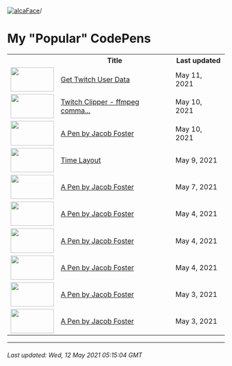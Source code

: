 [![alcaFace](https://camo.githubusercontent.com/2ee094c4af74cb0ec2e19388fccfb809837623e3/68747470733a2f2f7374617469632d63646e2e6a74766e772e6e65742f656d6f7469636f6e732f76312f3332383632362f312e30)](https://twitch.tv/Alca)/

# My "Popular" CodePens

<table>
	<tr>
		<th></th>
		<th>Title</th>
		<th>Last updated</th>
	</tr>
	<tr>
		<td><a href="https://codepen.io/Alca/pen/RwaredM" rel="nofollow"><img src="https://codepen.io/alca/pen/RwaredM/image/default.png" width="100" height="56.25"></a></td>
		<td><a href="https://codepen.io/Alca/pen/RwaredM" rel="nofollow">Get Twitch User Data</a></td>
		<td>May 11, 2021</td>
	</tr>
	<tr>
		<td><a href="https://codepen.io/Alca/pen/jOMgNeQ" rel="nofollow"><img src="https://codepen.io/alca/pen/jOMgNeQ/image/default.png" width="100" height="56.25"></a></td>
		<td><a href="https://codepen.io/Alca/pen/jOMgNeQ" rel="nofollow">Twitch Clipper - ffmpeg comma...</a></td>
		<td>May 10, 2021</td>
	</tr>
	<tr>
		<td><a href="https://codepen.io/Alca/pen/BXjwXL" rel="nofollow"><img src="https://codepen.io/alca/pen/BXjwXL/image/default.png" width="100" height="56.25"></a></td>
		<td><a href="https://codepen.io/Alca/pen/BXjwXL" rel="nofollow">A Pen by Jacob Foster</a></td>
		<td>May 10, 2021</td>
	</tr>
	<tr>
		<td><a href="https://codepen.io/Alca/pen/dyYJWBZ" rel="nofollow"><img src="https://codepen.io/alca/pen/dyYJWBZ/image/default.png" width="100" height="56.25"></a></td>
		<td><a href="https://codepen.io/Alca/pen/dyYJWBZ" rel="nofollow">Time Layout</a></td>
		<td>May 9, 2021</td>
	</tr>
	<tr>
		<td><a href="https://codepen.io/Alca/pen/gOmOGjN" rel="nofollow"><img src="https://codepen.io/alca/pen/gOmOGjN/image/default.png" width="100" height="56.25"></a></td>
		<td><a href="https://codepen.io/Alca/pen/gOmOGjN" rel="nofollow">A Pen by Jacob Foster</a></td>
		<td>May 7, 2021</td>
	</tr>
	<tr>
		<td><a href="https://codepen.io/Alca/pen/wvJwwjG" rel="nofollow"><img src="https://codepen.io/alca/pen/wvJwwjG/image/default.png" width="100" height="56.25"></a></td>
		<td><a href="https://codepen.io/Alca/pen/wvJwwjG" rel="nofollow">A Pen by Jacob Foster</a></td>
		<td>May 4, 2021</td>
	</tr>
	<tr>
		<td><a href="https://codepen.io/Alca/pen/eYgazVJ" rel="nofollow"><img src="https://codepen.io/alca/pen/eYgazVJ/image/default.png" width="100" height="56.25"></a></td>
		<td><a href="https://codepen.io/Alca/pen/eYgazVJ" rel="nofollow">A Pen by Jacob Foster</a></td>
		<td>May 4, 2021</td>
	</tr>
	<tr>
		<td><a href="https://codepen.io/Alca/pen/PoWMKXv" rel="nofollow"><img src="https://codepen.io/alca/pen/PoWMKXv/image/default.png" width="100" height="56.25"></a></td>
		<td><a href="https://codepen.io/Alca/pen/PoWMKXv" rel="nofollow">A Pen by Jacob Foster</a></td>
		<td>May 4, 2021</td>
	</tr>
	<tr>
		<td><a href="https://codepen.io/Alca/pen/xxgvYZj" rel="nofollow"><img src="https://codepen.io/alca/pen/xxgvYZj/image/default.png" width="100" height="56.25"></a></td>
		<td><a href="https://codepen.io/Alca/pen/xxgvYZj" rel="nofollow">A Pen by Jacob Foster</a></td>
		<td>May 3, 2021</td>
	</tr>
	<tr>
		<td><a href="https://codepen.io/Alca/pen/MWJdRYy" rel="nofollow"><img src="https://codepen.io/alca/pen/MWJdRYy/image/default.png" width="100" height="56.25"></a></td>
		<td><a href="https://codepen.io/Alca/pen/MWJdRYy" rel="nofollow">A Pen by Jacob Foster</a></td>
		<td>May 3, 2021</td>
	</tr>
</table>

---

###### Last updated: Wed, 12 May 2021 05:15:04 GMT